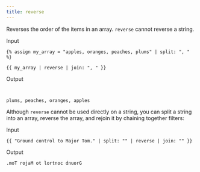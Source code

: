 ```yaml
---
title: reverse
---
```


Reverses the order of the items in an array. `reverse` cannot reverse a string.

Input
```liquid
{% assign my_array = "apples, oranges, peaches, plums" | split: ", " %}

{{ my_array | reverse | join: ", " }}
```

Output
```text


plums, peaches, oranges, apples
```

Although `reverse` cannot be used directly on a string, you can split a string into an array, reverse the array, and rejoin it by chaining together filters:

Input
```liquid
{{ "Ground control to Major Tom." | split: "" | reverse | join: "" }}
```

Output
```text
.moT rojaM ot lortnoc dnuorG
```
